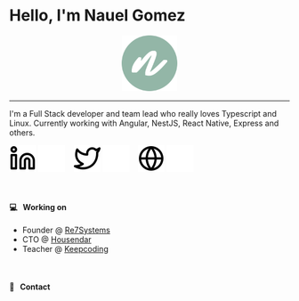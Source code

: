 # Hello, I'm Nauel Gomez

<p align="center">
  <a href="https://aralroca.com">
    <img width="100" src="img/profile.png" alt="logo" />
  </a>
</p>

-----------

I'm a Full Stack developer and team lead who really loves Typescript and Linux. Currently working with Angular, NestJS, React Native, Express and others.
<br />

<p align="center">

[![website](./img/linkedin-light.svg)](https://linkedin.com/in/nauelg#gh-light-mode-only)
[![website](./img/linkedin-dark.svg)](https://linkedin.com/in/nauelg#gh-dark-mode-only)
&nbsp;&nbsp;
[![website](./img/twitter-light.svg)](https://twitter.com/nauelg#gh-light-mode-only)
[![website](./img/twitter-dark.svg)](https://twitter.com/nauelg#gh-dark-mode-only)
&nbsp;&nbsp;
[![website](./img/globe-light.svg)](https://re7systems.com#gh-light-mode-only)
[![website](./img/globe-dark.svg)](https://re7systems.com#gh-dark-mode-only)

</p>

<br />

#### 💻&nbsp;&nbsp;&nbsp;Working on
- Founder @ [Re7Systems](https://www.re7systems.com)
- CTO @ [Housendar](https://www.housendar.com)
- Teacher @ [Keepcoding](https://www.keepcoding.io)

<br />

#### 💬&nbsp;&nbsp;&nbsp;Contact

